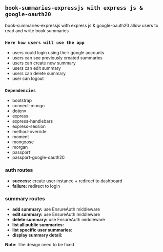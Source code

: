 ## `book-summaries-expressjs with express js & google-oauth20`

book-summaries-expressjs with express js & google-oauth20 allow users to read and write book summaries

### `Here how users will use the app`

- users could login using their google accounts
- users can see previously created summaries
- users can create new summary
- users can edit summary
- users can delete summary
- user can logout

### `Dependencies`

- bootstrap
- connect-mongo
- dotenv
- express
- express-handlebars
- express-session
- method-override
- moment
- mongoose
- morgan
- passport
- passport-google-oauth20

### auth routes

- **success:** create user instance + redirect to dashboard
- **failure:** redirect to login

### summary routes

- **add summary:** use EnsureAuth middleware
- **edit summary:** use EnsureAuth middleware
- **delete summary:** use EnsureAuth middleware
- **list all public summaries:**
- **list specific user summaries:**
- **display summary detail:**

**Note:** The design need to be fixed
